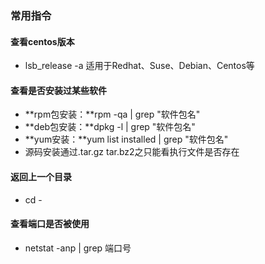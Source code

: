 ### 常用指令

#### 查看centos版本

- lsb_release -a 适用于Redhat、Suse、Debian、Centos等

#### 查看是否安装过某些软件

- **rpm包安装：**rpm -qa | grep "软件包名"
- **deb包安装：**dpkg -l | grep "软件包名"
- **yum安装：**yum list installed | grep "软件包名"
- 源码安装通过.tar.gz  tar.bz2之只能看执行文件是否存在

#### 返回上一个目录

- cd -

#### 查看端口是否被使用

- netstat -anp | grep 端口号

